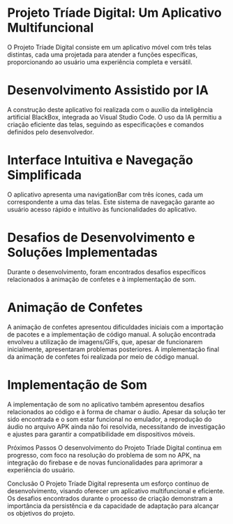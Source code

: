 # Projeto Tríade Digital: Um Aplicativo Multifuncional
O Projeto Tríade Digital consiste em um aplicativo móvel com três telas distintas, cada uma projetada para atender a funções específicas, proporcionando ao usuário uma experiência completa e versátil.

# Desenvolvimento Assistido por IA
A construção deste aplicativo foi realizada com o auxílio da inteligência artificial BlackBox, integrada ao Visual Studio Code. O uso da IA permitiu a criação eficiente das telas, seguindo as especificações e comandos definidos pelo desenvolvedor.

# Interface Intuitiva e Navegação Simplificada
O aplicativo apresenta uma navigationBar com três ícones, cada um correspondente a uma das telas. Este sistema de navegação garante ao usuário acesso rápido e intuitivo às funcionalidades do aplicativo.

# Desafios de Desenvolvimento e Soluções Implementadas
Durante o desenvolvimento, foram encontrados desafios específicos relacionados à animação de confetes e à implementação de som.

# Animação de Confetes
A animação de confetes apresentou dificuldades iniciais com a importação de pacotes e a implementação de código manual. A solução encontrada envolveu a utilização de imagens/GIFs, que, apesar de funcionarem inicialmente, apresentaram problemas posteriores. A implementação final da animação de confetes foi realizada por meio de código manual.

# Implementação de Som
A implementação de som no aplicativo também apresentou desafios relacionados ao código e à forma de chamar o áudio. Apesar da solução ter sido encontrada e o som estar funcional no emulador, a reprodução do áudio no arquivo APK ainda não foi resolvida, necessitando de investigação e ajustes para garantir a compatibilidade em dispositivos móveis.

Próximos Passos
O desenvolvimento do Projeto Tríade Digital continua em progresso, com foco na resolução do problema de som no APK, na integração do firebase e de novas funcionalidades para aprimorar a experiência do usuário.

Conclusão
O Projeto Tríade Digital representa um esforço contínuo de desenvolvimento, visando oferecer um aplicativo multifuncional e eficiente. Os desafios encontrados durante o processo de criação demonstram a importância da persistência e da capacidade de adaptação para alcançar os objetivos do projeto.
